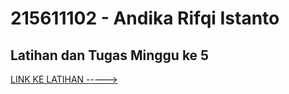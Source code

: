 # 215611102 - Andika Rifqi Istanto

## Latihan dan Tugas Minggu ke 5

[LINK KE LATIHAN ----->](https://github.com/andikarifki/teknologi-cloud1/blob/master/MINGGU-4/tugas-latihan.md)